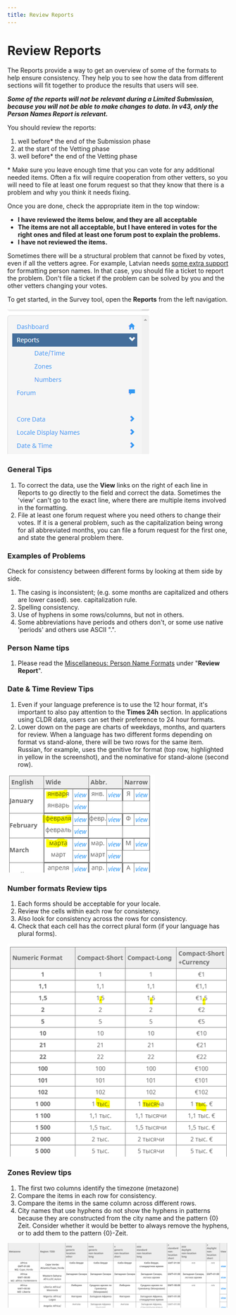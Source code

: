 ```yaml
---
title: Review Reports
---
```


# Review Reports

The Reports provide a way to get an overview of some of the formats to help ensure consistency. They help you to see how the data from different sections will fit together to produce the results that users will see.

_**Some of the reports will not be relevant during a Limited Submission, because you will not be able to make changes to data. In v43, only the Person Names Report is relevant.**_

You should review the reports:

1. well before\* the end of the Submission phase
2. at the start of the Vetting phase
3. well before\* the end of the Vetting phase

\* Make sure you leave enough time that you can vote for any additional needed items. Often a fix will require cooperation from other vetters, so you will need to file at least one forum request so that they know that there is a problem and why you think it needs fixing.

Once you are done, check the appropriate item in the top window:

- **I have reviewed the items below, and they are all acceptable**
- **The items are not all acceptable, but I have entered in votes for the right ones and filed at least one forum post to explain the problems.**
- **I have not reviewed the items.**


Sometimes there will be a structural problem that cannot be fixed by votes, even if all the vetters agree. For example, Latvian needs [some extra support](https://unicode-org.atlassian.net/browse/CLDR-16231) for formatting person names. In that case, you should file a ticket to report the problem. Don't file a ticket if the problem can be solved by you and the other vetters changing your votes.

To get started, in the Survey tool, open the **Reports** from the left navigation.

![image](../../images/Review-Reports.PNG)

### General Tips

1. To correct the data, use the **View** links on the right of each line in Reports to go directly to the field and correct the data. Sometimes the 'view' can't go to the exact line, where there are multiple items involved in the formatting.
2. File at least one forum request where you need others to change their votes. If it is a general problem, such as the capitalization being wrong for all abbreviated months, you can file a forum request for the first one, and state the general problem there.

### Examples of Problems

Check for consistency between different forms by looking at them side by side.

1. The casing is inconsistent; (e.g. some months are capitalized and others are lower cased). see. capitalization rule.
2. Spelling consistency.
3. Use of hyphens in some rows/columns, but not in others.
4. Some abbreviations have periods and others don't, or some use native 'periods' and others use ASCII ".".


### Person Name tips

1. Please read the [Miscellaneous: Person Name Formats](/translation/miscellaneous-person-name-formats) under "**Review Report**".


### Date & Time Review Tips

1. Even if your language preference is to use the 12 hour format, it's important to also pay attention to the **Times 24h** section. In applications using CLDR data, users can set their preference to 24 hour formats.
2. Lower down on the page are charts of weekdays, months, and quarters for review. When a language has two different forms depending on format vs stand-alone, there will be two rows for the same item. Russian, for example, uses the genitive for format (top row, highlighted in yellow in the screenshot), and the nominative for stand-alone (second row).

![image](../../images/Review-Stadalone-vs-formatting.PNG)

### Number formats Review tips

1. Each forms should be acceptable for your locale.
2. Review the cells within each row for consistency.
3. Also look for consistency across the rows for consistency.
4. Check that each cell has the correct plural form (if your language has plural forms).

![image](../../images/Review-numbers.PNG)

### Zones Review tips

1. The first two columns identify the timezone (metazone)
2. Compare the items in each row for consistency.
3. Compare the items in the same column across different rows.
4. City names that use hyphens do not show the hyphens in patterns because they are constructed from the city name and the pattern {0} Zeit. Consider whether it would be better to always remove the hyphens, or to add them to the pattern {0}-Zeit.

![image](../../images/review-zone.PNG)


